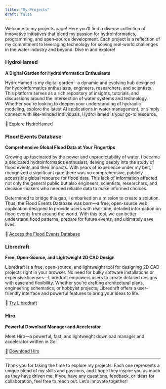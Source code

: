 ```yaml
---
title: "My Projects"
draft: false
---
```


Welcome to my projects page! Here you'll find a diverse collection of innovative initiatives that blend my passion for hydroinformatics, programming, and open-source development. Each project is a reflection of my commitment to leveraging technology for solving real-world challenges in the water industry and beyond. Dive in and explore!

### HydroHamed

**A Digital Garden for Hydroinformatics Enthusiasts**

HydroHamed is my digital garden—a dynamic and evolving hub designed for hydroinformatics enthusiasts, engineers, researchers, and scientists. This platform serves as a rich repository of insights, tutorials, and discussions around the intersection of water systems and technology. Whether you're looking to deepen your understanding of hydraulic modeling, explore the latest AI applications in water management, or simply connect with like-minded individuals, HydroHamed is your go-to resource.

🔗 [Explore HydroHamed](https://www.hydrohamed.com)

### Flood Events Database

**Comprehensive Global Flood Data at Your Fingertips**

Growing up fascinated by the power and unpredictability of water, I became a dedicated hydroinformatics enthusiast, delving deeply into the study of flood events and their impacts. With years of experience under my belt, I recognized a significant gap: there was no comprehensive, publicly accessible global resource for flood data. This lack of information affected not only the general public but also engineers, scientists, researchers, and decision-makers who needed reliable data to make informed choices.

Determined to bridge this gap, I embarked on a mission to create a solution. Thus, the Flood Events Database was born—a free, open-source web application designed to provide users with real-time, detailed information on flood events from around the world. With this tool, we can better understand flood patterns, prepare for future events, and ultimately save lives.

🔗 [Access the Flood Events Database](https://fed.hydrohamed.com)

### Libredraft

**Free, Open-Source, and Lightweight 2D CAD Design**

Libredraft is a free, open-source, and lightweight tool for designing 2D CAD projects right in your browser. No need for bulky software installations or expensive licenses—Libredraft empowers users to create detailed designs with ease and flexibility. Whether you're drafting architectural plans, engineering schematics, or hobbyist projects, Libredraft offers a user-friendly interface and powerful features to bring your ideas to life.

🔗 [Try Libredraft](https://www.libredraft.com)

### Hiro

**Powerful Download Manager and Accelerator**

Meet Hiro—a powerful, fast, and lightweight download manager and accelerator written in Go!

🔗 [Download Hiro](https://github.com/hydrohamed/hiro)

---

Thank you for taking the time to explore my projects. Each one represents a unique blend of my skills and passions, and I hope they inspire you as much as they have driven me. If you have any questions, feedback, or ideas for collaboration, feel free to reach out. Let's innovate together!
